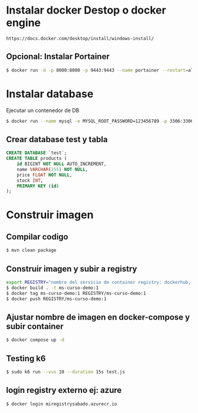 # Instalar docker Destop o docker engine

```url
https://docs.docker.com/desktop/install/windows-install/
```

## Opcional: Instalar Portainer

```sh
$ docker run -d -p 8000:8000 -p 9443:9443 --name portainer --restart=always -v /var/run/docker.sock:/var/run/docker.sock -v portainer_data:/data portainer/portainer-ce:latest
```

# Instalar database

Ejecutar un contenedor de DB

```sh
$ docker run --name mysql -e MYSQL_ROOT_PASSWORD=123456789 -p 3306:3306 -d mysql:8.4.1
```

## Crear database test y tabla

```sql
CREATE DATABASE `test`;
CREATE TABLE products (
    id BIGINT NOT NULL AUTO_INCREMENT,
    name VARCHAR(255) NOT NULL,
    price FLOAT NOT NULL,
    stock INT,
    PRIMARY KEY (id)
);
```


# Construir imagen

## Compilar codigo

```sh
$ mvn clean package
```

## Construir imagen y subir a registry

```sh
export REGISTRY="nombre del servicio de container registry: dockerhub, azure, aws, etc"
$ docker build . -t ms-curso-demo:1
$ docker tag ms-curso-demo:1 REGISTRY/ms-curso-demo:1
$ docker push REGISTRY/ms-curso-demo:1
```

## Ajustar nombre de imagen en docker-compose y subir container

```sh
$ docker compose up -d
```

## Testing k6

```sh
$ sudo k6 run --vus 10 --duration 15s test.js
```

## login registry externo ej: azure

```sh
$ docker login miregistrysabado.azurecr.io
```